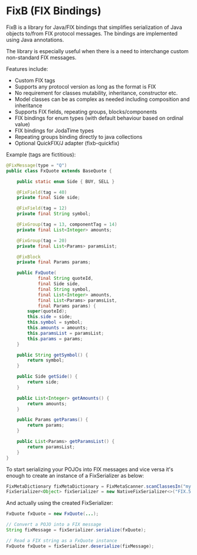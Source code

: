 FixB (FIX Bindings)
=====

FixB is a library for Java/FIX bindings that simplifies serialization of Java objects to/from FIX protocol messages.
The bindings are implemented using Java annotations.

The library is especially useful when there is a need to interchange custom non-standard FIX messages.

Features include:

* Custom FIX tags
* Supports any protocol version as long as the format is FIX
* No requirement for classes mutability, inheritance, constructor etc.
* Model classes can be as complex as needed including composition and inheritance
* Supports FIX fields, repeating groups, blocks/components
* FIX bindings for enum types (with default behaviour based on ordinal value)
* FIX bindings for JodaTime types
* Repeating groups binding directly to java collections
* Optional QuickFIX/J adapter (fixb-quickfix)

Example (tags are fictitious):
```java
@FixMessage(type = "Q")
public class FxQuote extends BaseQuote {

    public static enum Side { BUY, SELL }

    @FixField(tag = 40)
    private final Side side;

    @FixField(tag = 12)
    private final String symbol;

    @FixGroup(tag = 13, componentTag = 14)
    private final List<Integer> amounts;

    @FixGroup(tag = 20)
    private final List<Params> paramsList;

    @FixBlock
    private final Params params;

    public FxQuote(
            final String quoteId,
            final Side side,
            final String symbol,
            final List<Integer> amounts,
            final List<Params> paramsList,
            final Params params) {
        super(quoteId);
        this.side = side;
        this.symbol = symbol;
        this.amounts = amounts;
        this.paramsList = paramsList;
        this.params = params;
    }

    public String getSymbol() {
        return symbol;
    }

    public Side getSide() {
        return side;
    }

    public List<Integer> getAmounts() {
        return amounts;
    }

    public Params getParams() {
        return params;
    }

    public List<Params> getParamsList() {
        return paramsList;
    }
}
```

To start serializing your POJOs into FIX messages and vice versa it's enough to create an instance of a FixSerializer as
below:

```java
FixMetaDictionary fixMetaDictionary = FixMetaScanner.scanClassesIn("my.fix.classes.package");
FixSerializer<Object> fixSerializer = new NativeFixSerializer<>("FIX.5.0", fixMetaDictionary);
```

And actually using the created FixSerializer:

```java
FxQuote fxQuote = new FxQuote(...);

// Convert a POJO into a FIX message
String fixMessage = fixSerializer.serialize(fxQuote);

// Read a FIX string as a FxQuote instance
FxQuote fxQuote = fixSerializer.deserialize(fixMessage);
```